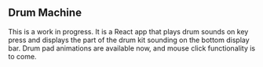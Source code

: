 ## Drum Machine

This is a work in progress. It is a React app that plays drum sounds on key press and displays the part of the drum kit sounding on the bottom display bar. Drum pad animations are available now, and mouse click functionality is to come.
